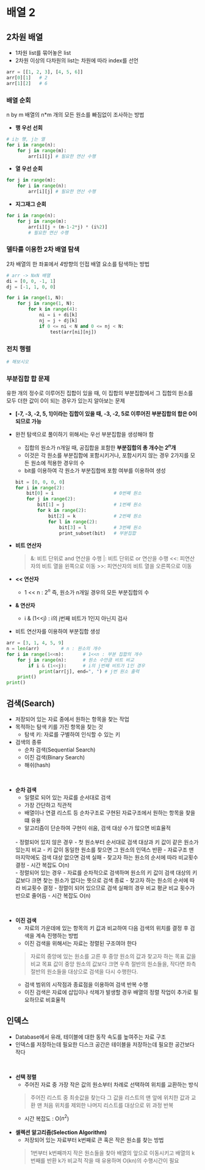 # 배열 2

## 2차원 배열
- 1차원 list를 묶어놓은 list
- 2차원 이상의 다차원의 list는 차원에 따라 index를 선언
```python
arr = [[1, 2, 3], [4, 5, 6]]
arr[0][1]   # 2
arr[1][2]   # 6
```

### 배열 순회
n by m 배열의 n*m 개의 모든 원소를 빠짐없이 조사하는 방법


- **행 우선 선회**
```python
# i는 행, j는 열
for i in range(n):
    for j in range(m):
        arr[i][j] # 필요한 연산 수행
```
- **열 우선 순회**
```python
for j in range(m):
    for i in range(n):
        arr[i][j] # 필요한 연산 수행
```
- **지그재그 순회**
```python
for i in range(n):
    for j in range(m):
        arr[i][j + (m-1-2*j) * (i%2)]
        # 필요한 연산 수행
```
### 델타를 이용한 2차 배열 탐색
2차 배열의 한 좌표에서 4방향의 인접 배열 요소를 탐색하는 방법
```python
# arr -> NxN 배열
di = [0, 0, -1, 1] 
dj = [-1, 1, 0, 0]

for i in range(1, N):
    for j in range(1, N):
        for k in range(4):
            ni = i + di[k]
            nj = j + dj[k]
            if 0 <= ni < N and 0 <= nj < N:
                test(arr[ni][nj])
```
### 전치 행렬
```python
# 해보시오
```

### 부분집합 합 문제
유한 개의 정수로 이루어진 집합이 있을 때, 이 집합의 부분집합에서 그 집합의 원소를 모두 더한 값이 0이 되는 경우가 있는지 알아보는 문제
- **[-7, -3, -2, 5, 1]이라는 집합이 있을 때, -3, -2, 5로 이루어진 부분집합의 합은 0이 되므로 가능**
- 완전 탐색으로 풀이하기 위해서는 우선 부분집합을 생성해야 함
    - 집합의 원소가 n개일 때, 공집합을 포함한 **부분집합의 총 개수는 $2^n$개**
    - 이것은 각 원소를 부분집합에 포함시키거나, 포함시키지 않는 경우 2가지를 모든 원소에 적용한 경우의 수
    - bit를 이용하여 각 원소가 부분집합에 포함 여부를 이용하여 생성
    ```python
    bit = [0, 0, 0, 0]
    for i in range(2):
        bit[0] = i                      # 0번째 원소
        for j in range(2):
            bit[1] = j                  # 1번째 원소
            for k in range(2):
                bit[2] = k              # 2번째 원소
                for l in range(2):  
                    bit[3] = l          # 3번째 원소
                    print_subset(bit)   # 부분집합
    ```
- **비트 연산자**
    > &: 비트 단위로 and 연산을 수행
    > |: 비트 단위로 or 연산을 수행
    > <<: 피연산자의 비트 열을 왼쪽으로 이동
    > \>\>: 피연산자의 비트 열을 오른쪽으로 이동

- **<< 연산자**
    - 1 << n : $2^n$ 즉, 원소가 n개일 경우의 모든 부분집합의 수
- **& 연산자**
    - i & (1<<j) : i의 j번째 비트가 1인지 아닌지 검사
- 비트 연산자를 이용하여 부분집합 생성
```python
arr = [3, 1, 4, 5, 9]
n = len(arr)        # n : 원소의 개수
for i in range(1<<n):       # 1<<n : 부분 집합의 개수
    for j in range(n):      # 원소 수만큼 비트 비교
        if i & (1<<j):      # i의 j번째 비트가 1인 경우
            print(arr[j], end=", ") # j번 원소 출력
    print()
print()
```

## 검색(Search)
- 저장되어 있는 자료 중에서 원하는 항목을 찾는 작업
- 목적하는 탐색 키를 가진 항목을 찾는 것
    - 탐색 키: 자료를 구별하여 인식할 수 있는 키
- 검색의 종류
    - 순차 검색(Sequential Search)
    - 이진 검색(Binary Search)
    - 해쉬(hash)
<br>

- **순차 검색**
    - 일렬로 되어 있는 자료를 순서대로 검색
    - 가장 간단하고 직관적
    - 배열이나 연결 리스트 등 순차구조로 구현된 자료구조에서 원하는 항목을 찾을 떄 유용
    - 알고리즘이 단순하여 구현이 쉬움, 검색 대상 수가 많으면 비효율적
    <br>
    - 정렬되어 있지 않은 경우
        - 첫 원소부터 순서대로 검색 대상과 키 값이 같은 원소가 있는지 비교
        - 키 값이 동일한 원소를 찾으면 그 원소의 인덱스 반환
        - 자료구조 맨 마지막에도 검색 대상 없으면 검색 실패
        - 찾고자 하는 원소의 순서에 따라 비교횟수 결정
        - 시간 복잡도 O(n)
    <br>
    - 정렬되어 있는 경우
        - 자료를 순차적으로 검색하며 원소의 키 값이 검색 대상의 키 값보다 크면 찾는 원소가 없다는 뜻으로 검색 종료
        - 찾고자 하는 원소의 순서에 따라 비교횟수 결정
        - 정렬이 되어 있으므로 검색 실패의 경우 비교 평균 비교 횟수가 반으로 줄어듬
        - 시간 복잡도 O(n)
<br>

- **이진 검색**
    - 자료의 가운데에 있는 항목의 키 값과 비교하여 다음 검색의 위치를 결정 후 검색을 계속 진행하는 방법
    - 이진 검색을 위해서는 자료는 정렬된 구조여야 한다
    > 자료의 중앙에 있는 원소를 고른 후
    > 중앙 원소의 값과 찾고자 하는 목표 값을 비교
    > 목표 값이 중앙 원소의 값보다 크면 우측 절반의 원소들을, 작다면 좌측 절반의 원소들을 대상으로 검색을 다시 수행한다.
    - 검색 범위의 시작점과 종료점을 이용하여 검색 반복 수행
    - 이진 검색은 자료에 삽입이나 삭제가 발생할 경우 배열의 정렬 작업이 추가로 필요하므로 비효율적

## 인덱스
- Database에서 유래, 테이블에 대한 동작 속도를 높여주는 자료 구조
- 인덱스를 저장하는데 필요한 디스크 공간은 테이블을 저장하는데 필요한 공간보다 작다
<br>

- **선택 정렬**
    - 주어진 자료 중 가장 작은 값의 원소부터 차례로 선택하여 위치를 교환하는 방식
    > 주어진 리스트 중 최솟값을 찾는다
    > 그 값을 리스트의 맨 앞에 위치한 값과 교환
    > 맨 처음 위치를 제외한 나머지 리스트를 대상으로 위 과정 반복
    - 시간 복잡도 : O($n^2$)
    <br>
- **셀렉션 알고리즘(Selection Algorithm)**
    - 저장되어 있는 자료부터 k번째로 큰 혹은 작은 원소를 찾는 방법
    > 1번부터 k번째까지 작은 원소들을 찾아 배열의 앞으로 이동시키고 배열의 k번째를 반환
    > k가 비교적 작을 때 유용하며 O(kn)의 수행시간이 필요